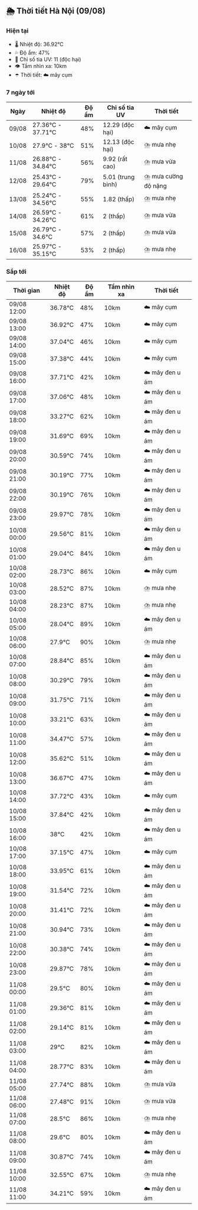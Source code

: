 ## 🌦️ Thời tiết Hà Nội (09/08)

### Hiện tại

- 🌡️ Nhiệt độ: 36.92℃
- 💦 Độ ẩm: 47%
- 🌟 Chỉ số tia UV: 11 (độc hại)
- 👁️ Tầm nhìn xa: 10km
- ☂️ Thời tiết: ☁️ mây cụm

### 7 ngày tới

| Ngày | Nhiệt độ | Độ ẩm | Chỉ số tia UV | Thời tiết |
| --- | --- | --- | --- | --- |
| 09/08 | 27.36℃ - 37.71℃ | 48% | 12.29 (độc hại) | ☁️ mây cụm |
| 10/08 | 27.9℃ - 38℃ | 51% | 12.13 (độc hại) | ⛈️ mưa nhẹ |
| 11/08 | 26.88℃ - 34.84℃ | 56% | 9.92 (rất cao) | ⛈️ mưa vừa |
| 12/08 | 25.43℃ - 29.64℃ | 79% | 5.01 (trung bình) | ⛈️ mưa cường độ nặng |
| 13/08 | 25.24℃ - 34.56℃ | 55% | 1.82 (thấp) | ⛈️ mưa nhẹ |
| 14/08 | 26.59℃ - 34.26℃ | 61% | 2 (thấp) | ⛈️ mưa vừa |
| 15/08 | 26.79℃ - 34.6℃ | 57% | 2 (thấp) | ⛈️ mưa vừa |
| 16/08 | 25.97℃ - 35.15℃ | 53% | 2 (thấp) | ⛈️ mưa nhẹ |

### Sắp tới

| Thời gian | Nhiệt độ | Độ ẩm | Tầm nhìn xa | Thời tiết |
| --- | --- | --- | --- | --- |
| 09/08 12:00 | 36.78℃ | 48% | 10km | ☁️ mây cụm |
| 09/08 13:00 | 36.92℃ | 47% | 10km | ☁️ mây cụm |
| 09/08 14:00 | 37.04℃ | 46% | 10km | ☁️ mây cụm |
| 09/08 15:00 | 37.38℃ | 44% | 10km | ☁️ mây cụm |
| 09/08 16:00 | 37.71℃ | 42% | 10km | ☁️ mây đen u ám |
| 09/08 17:00 | 37.06℃ | 48% | 10km | ☁️ mây đen u ám |
| 09/08 18:00 | 33.27℃ | 62% | 10km | ☁️ mây đen u ám |
| 09/08 19:00 | 31.69℃ | 69% | 10km | ☁️ mây đen u ám |
| 09/08 20:00 | 30.59℃ | 74% | 10km | ☁️ mây đen u ám |
| 09/08 21:00 | 30.19℃ | 77% | 10km | ☁️ mây đen u ám |
| 09/08 22:00 | 30.19℃ | 76% | 10km | ☁️ mây đen u ám |
| 09/08 23:00 | 29.97℃ | 78% | 10km | ☁️ mây đen u ám |
| 10/08 00:00 | 29.56℃ | 81% | 10km | ☁️ mây đen u ám |
| 10/08 01:00 | 29.04℃ | 84% | 10km | ☁️ mây đen u ám |
| 10/08 02:00 | 28.73℃ | 86% | 10km | ☁️ mây cụm |
| 10/08 03:00 | 28.52℃ | 87% | 10km | ⛈️ mưa nhẹ |
| 10/08 04:00 | 28.23℃ | 87% | 10km | ⛈️ mưa nhẹ |
| 10/08 05:00 | 28.04℃ | 89% | 10km | ☁️ mây đen u ám |
| 10/08 06:00 | 27.9℃ | 90% | 10km | ⛈️ mưa nhẹ |
| 10/08 07:00 | 28.84℃ | 85% | 10km | ☁️ mây đen u ám |
| 10/08 08:00 | 30.29℃ | 79% | 10km | ☁️ mây đen u ám |
| 10/08 09:00 | 31.75℃ | 71% | 10km | ☁️ mây đen u ám |
| 10/08 10:00 | 33.21℃ | 63% | 10km | ☁️ mây đen u ám |
| 10/08 11:00 | 34.47℃ | 57% | 10km | ☁️ mây đen u ám |
| 10/08 12:00 | 35.62℃ | 51% | 10km | ☁️ mây đen u ám |
| 10/08 13:00 | 36.67℃ | 47% | 10km | ☁️ mây đen u ám |
| 10/08 14:00 | 37.72℃ | 43% | 10km | ☁️ mây cụm |
| 10/08 15:00 | 37.84℃ | 42% | 10km | ☁️ mây đen u ám |
| 10/08 16:00 | 38℃ | 42% | 10km | ☁️ mây đen u ám |
| 10/08 17:00 | 37.15℃ | 47% | 10km | ☁️ mây cụm |
| 10/08 18:00 | 33.95℃ | 61% | 10km | ☁️ mây đen u ám |
| 10/08 19:00 | 31.54℃ | 72% | 10km | ☁️ mây đen u ám |
| 10/08 20:00 | 31.41℃ | 72% | 10km | ☁️ mây đen u ám |
| 10/08 21:00 | 30.94℃ | 73% | 10km | ☁️ mây đen u ám |
| 10/08 22:00 | 30.38℃ | 74% | 10km | ☁️ mây đen u ám |
| 10/08 23:00 | 29.87℃ | 78% | 10km | ☁️ mây đen u ám |
| 11/08 00:00 | 29.5℃ | 80% | 10km | ☁️ mây đen u ám |
| 11/08 01:00 | 29.36℃ | 81% | 10km | ☁️ mây đen u ám |
| 11/08 02:00 | 29.14℃ | 81% | 10km | ☁️ mây đen u ám |
| 11/08 03:00 | 29℃ | 82% | 10km | ☁️ mây đen u ám |
| 11/08 04:00 | 28.77℃ | 83% | 10km | ☁️ mây đen u ám |
| 11/08 05:00 | 27.74℃ | 88% | 10km | ⛈️ mưa vừa |
| 11/08 06:00 | 27.48℃ | 91% | 10km | ⛈️ mưa vừa |
| 11/08 07:00 | 28.5℃ | 86% | 10km | ⛈️ mưa nhẹ |
| 11/08 08:00 | 29.6℃ | 80% | 10km | ☁️ mây đen u ám |
| 11/08 09:00 | 30.87℃ | 74% | 10km | ☁️ mây đen u ám |
| 11/08 10:00 | 32.55℃ | 67% | 10km | ⛈️ mưa nhẹ |
| 11/08 11:00 | 34.21℃ | 59% | 10km | ☁️ mây đen u ám |
